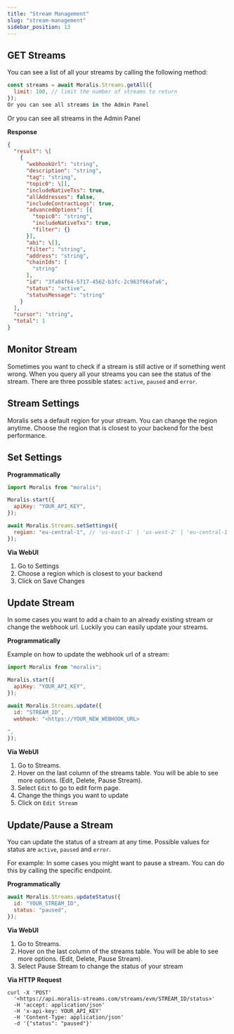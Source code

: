 ```yaml
---
title: "Stream Management"
slug: "stream-management"
sidebar_position: 13
---
```


## GET Streams

You can see a list of all your streams by calling the following method:

```javascript
const streams = await Moralis.Streams.getAll({  
  limit: 100, // limit the number of streams to return  
});  
Or you can see all streams in the Admin Panel
```

Or you can see all streams in the Admin Panel

**Response**

```json
{  
  "result": \[  
    {  
      "webhookUrl": "string",  
      "description": "string",  
      "tag": "string",  
      "topic0": \[],  
      "includeNativeTxs": true,  
      "allAddresses": false,  
      "includeContractLogs": true,  
      "advancedOptions": [{  
        "topic0": "string",  
        "includeNativeTxs": true,  
        "filter": {}  
      }],  
      "abi": \[],  
      "filter": "string",  
      "address": "string",  
      "chainIds": [  
        "string"  
      ],  
      "id": "3fa84f64-5717-4562-b3fc-2c963f66afa6",  
      "status": "active",  
      "statusMessage": "string"  
    }  
  ],  
  "cursor": "string",  
  "total": 1  
}
```

## Monitor Stream

Sometimes you want to check if a stream is still active or if something went wrong. When you query all your streams you can see the status of the stream. There are three possible states: `active`, `paused` and `error`.

## Stream Settings

Moralis sets a default region for your stream. You can change the region anytime. Choose the region that is closest to your backend for the best performance.

## Set Settings

**Programmatically**

```javascript
import Moralis from "moralis";

Moralis.start({  
  apiKey: "YOUR_API_KEY",  
});

await Moralis.Streams.setSettings({  
  region: "eu-central-1", // 'us-east-1' | 'us-west-2' | 'eu-central-1'  
});
```

**Via WebUI**

1. Go to Settings
2. Choose a region which is closest to your backend
3. Click on Save Changes

## Update Stream

In some cases you want to add a chain to an already existing stream or change the webhook url. Luckily you can easily update your streams.

**Programmatically**

Example on how to update the webhook url of a stream:

```javascript
import Moralis from "moralis";

Moralis.start({  
  apiKey: "YOUR_API_KEY",  
});

await Moralis.Streams.update({  
  id: "STREAM_ID",  
  webhook: "<https://YOUR_NEW_WEBHOOK_URL>  
  
",  
});
```

**Via WebUI**

1. Go to Streams.
2. Hover on the last column of the streams table. You will be able to see more options. (Edit, Delete, Pause Stream).
3. Select `Edit` to go to edit form page.
4. Change the things you want to update
5. Click on `Edit Stream`

## Update/Pause a Stream

You can update the status of a stream at any time. Possible values for status are `active`, `paused` and `error`.

For example: In some cases you might want to pause a stream. You can do this by calling the specific endpoint.

**Programmatically**

```javascript
await Moralis.Streams.updateStatus({  
  id: "YOUR_STREAM_ID",  
  status: "paused",  
});
```

**Via WebUI**

1. Go to Streams.
2. Hover on the last column of the streams table. You will be able to see more options. (Edit, Delete, Pause Stream).
3. Select Pause Stream to change the status of your stream

**Via HTTP Request**

```curl
curl -X 'POST'  
  '<https://api.moralis-streams.com/streams/evm/STREAM_ID/status>'  
  -H 'accept: application/json'  
  -H 'x-api-key: YOUR_API_KEY'  
  -H 'Content-Type: application/json'  
  -d '{"status": "paused"}'
```